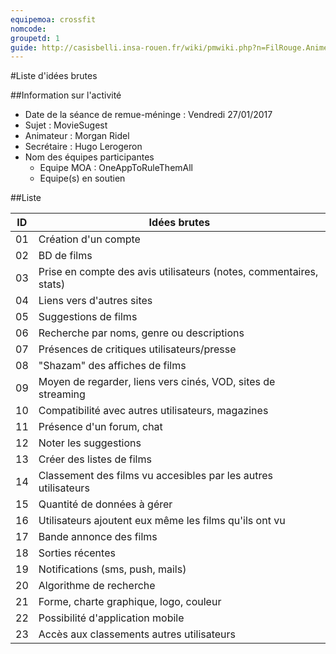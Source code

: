 ```yaml
---
equipemoa: crossfit
nomcode: 
groupetd: 1
guide: http://casisbelli.insa-rouen.fr/wiki/pmwiki.php?n=FilRouge.AnimerRemueMeninge
---
```


#Liste d'idées brutes

##Information sur l'activité
- Date de la séance de remue-méninge : Vendredi 27/01/2017
- Sujet : MovieSugest
- Animateur : Morgan Ridel
- Secrétaire : Hugo Lerogeron
- Nom des équipes participantes
  - Equipe MOA : OneAppToRuleThemAll
  - Equipe(s) en soutien

##Liste

| ID 	| Idées brutes 	|
|----	|--------------	|
| 01 	| Création d'un compte |
| 02 	| BD de films |
| 03 	| Prise en compte des avis utilisateurs (notes, commentaires, stats) |
| 04 	| Liens vers d'autres sites	|
| 05	| Suggestions de films |
| 06 	| Recherche par noms, genre ou descriptions |
| 07 	| Présences de critiques utilisateurs/presse |
| 08 	| "Shazam" des affiches de films |
| 09 	| Moyen de regarder, liens vers cinés, VOD, sites de streaming |
| 10 	| Compatibilité avec autres utilisateurs, magazines |
| 11 	| Présence d'un forum, chat |
| 12 	| Noter les suggestions |
| 13 	| Créer des listes de films	|
| 14	| Classement des films vu accesibles par les autres utilisateurs |
| 15 	| Quantité de données à gérer |
| 16 	| Utilisateurs ajoutent eux même les films qu'ils ont vu |
| 17 	| Bande annonce des films |
| 18 	| Sorties récentes |
| 19 	| Notifications (sms, push, mails) |
| 20 	| Algorithme de recherche |
| 21 	| Forme, charte graphique, logo, couleur |
| 22 	| Possibilité d'application mobile |
| 23  | Accès aux classements autres utilisateurs | 
